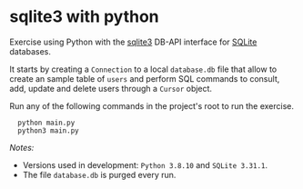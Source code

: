 # sqlite3 with python

Exercise using Python with the [sqlite3](https://docs.python.org/3/library/sqlite3.html) DB-API interface for [SQLite](https://www.sqlite.org/index.html) databases.

It starts by creating a `Connection` to a local `database.db` file that allow to create an sample table of `users` and perform SQL commands to consult, add, update and delete users through a `Cursor` object.

Run any of the following commands in the project's root to run the exercise.

```
  python main.py
  python3 main.py
```

_Notes:_

- Versions used in development: `Python 3.8.10` and `SQLite 3.31.1`.
- The file `database.db` is purged every run.
